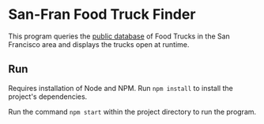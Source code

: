 # San-Fran Food Truck Finder
This program queries the [public database](https://data.sfgov.org/Economy-and-Community/Mobile-Food-Schedule/jjew-r69b) of Food Trucks in the San Francisco area and displays the trucks open at runtime.

## Run
Requires installation of Node and NPM. Run `npm install` to install the project's dependencies.

Run the command `npm start` within the project directory to run the program.


